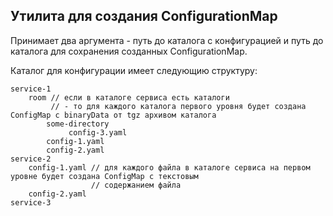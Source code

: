 ## Утилита для создания ConfigurationMap

Принимает два аргумента - путь до каталога с конфигурацией и путь до каталога для сохранения созданных ConfigurationMap.

Каталог для конфигурации имеет следующию структуру:

```
service-1
    room // если в каталоге сервиса есть каталоги 
         // - то для каждого каталога первого уровня будет создана ConfigMap с binaryData от tgz архивом каталога
        some-directory
             config-3.yaml
        config-1.yaml
        config-2.yaml
service-2
    config-1.yaml // для каждого файла в каталоге сервиса на первом уровне будет создана ConfigMap с текстовым 
                  // содержанием файла
    config-2.yaml
service-3
```
